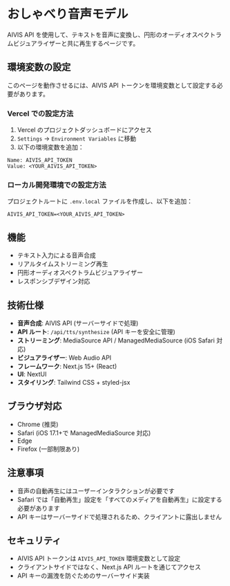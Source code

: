 # おしゃべり音声モデル

AIVIS API を使用して、テキストを音声に変換し、円形のオーディオスペクトラムビジュアライザーと共に再生するページです。

## 環境変数の設定

このページを動作させるには、AIVIS API トークンを環境変数として設定する必要があります。

### Vercel での設定方法

1. Vercel のプロジェクトダッシュボードにアクセス
2. `Settings` → `Environment Variables` に移動
3. 以下の環境変数を追加：

```
Name: AIVIS_API_TOKEN
Value: <YOUR_AIVIS_API_TOKEN>
```

### ローカル開発環境での設定方法

プロジェクトルートに `.env.local` ファイルを作成し、以下を追加：

```env
AIVIS_API_TOKEN=<YOUR_AIVIS_API_TOKEN>
```

## 機能

- テキスト入力による音声合成
- リアルタイムストリーミング再生
- 円形オーディオスペクトラムビジュアライザー
- レスポンシブデザイン対応

## 技術仕様

- **音声合成**: AIVIS API (サーバーサイドで処理)
- **API ルート**: `/api/tts/synthesize` (API キーを安全に管理)
- **ストリーミング**: MediaSource API / ManagedMediaSource (iOS Safari 対応)
- **ビジュアライザー**: Web Audio API
- **フレームワーク**: Next.js 15+ (React)
- **UI**: NextUI
- **スタイリング**: Tailwind CSS + styled-jsx

## ブラウザ対応

- Chrome (推奨)
- Safari (iOS 17.1+で ManagedMediaSource 対応)
- Edge
- Firefox (一部制限あり)

## 注意事項

- 音声の自動再生にはユーザーインタラクションが必要です
- Safari では「自動再生」設定を「すべてのメディアを自動再生」に設定する必要があります
- API キーはサーバーサイドで処理されるため、クライアントに露出しません

## セキュリティ

- AIVIS API トークンは `AIVIS_API_TOKEN` 環境変数として設定
- クライアントサイドではなく、Next.js API ルートを通じてアクセス
- API キーの漏洩を防ぐためのサーバーサイド実装
